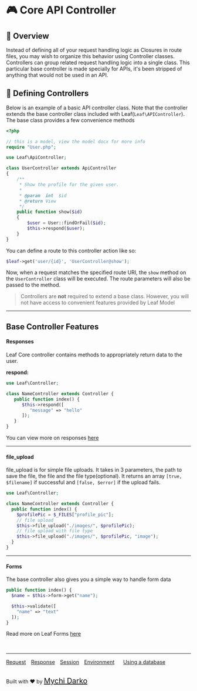 # 🎮 Core API Controller

## 📖 Overview

Instead of defining all of your request handling logic as Closures in route files, you may wish to organize this behavior using Controller classes. Controllers can group related request handling logic into a single class. This particular base controller is made specially for APIs, it's been stripped of anything that would not be used in an API.

## 🚝 Defining Controllers

Below is an example of a basic API controller class. Note that the controller extends the base controller class included with Leaf(`Leaf\APIController`). The base class provides a few convenience methods
<!-- such as the middleware method, which may be used to attach middleware to controller actions: -->

```php
<?php

// this is a model, view the model docx for more info
require "User.php";

use Leaf\ApiController;

class UserController extends ApiController
{
    /**
     * Show the profile for the given user.
     *
     * @param  int  $id
     * @return View
     */
    public function show($id)
    {
		$user = User::findOrFail($id);
        $this->respond($user);
    }
}
```

You can define a route to this controller action like so:

```php
$leaf->get('user/{id}', 'UserController@show');
```

Now, when a request matches the specified route URI, the `show` method on the `UserController` class will be executed. The route parameters will also be passed to the method.

> Controllers are **not** required to extend a base class. However, you will not have access to convenient features provided by Leaf Model
<!-- such as the middleware, validate, and dispatch methods. -->

<hr>

## Base Controller Features

#### Responses

Leaf Core controller contains methods to appropriately return data to the user.

**respond:**

```php
use Leaf\Controller;

class NameController extends Controller {
   public function index() {
      $this->respond([
         "message" => "hello"
      ]);
   }
}
```

You can view more on responses [here](leaf/v/2.1/http/response)

<hr>

#### file_upload

file_upload is for simple file uploads. It takes in 3 parameters, the path to save the file, the file and the file type(optional). It returns an array `[true, $filename]` if successful and `[false, $error]` if the upload fails.

```php
use Leaf\Controller;

class NameController extends Controller {
  public function index() {
    $profilePic = $_FILES["profile_pic"];
    // file upload
    $this->file_upload("./images/", $profilePic);
    // file upload with file type
    $this->file_upload("./images/", $profilePic, "image");
  }
}
```

<hr>

#### Forms

The base controller also gives you a simple way to handle form data

```php
public function index() {
  $name = $this->form->get("name");

  $this->validate([
    "name" => "text"
  ]);
}
```

Read more on Leaf Forms [here](leaf/v/2.1/core/forms)

<!-- <span style="background: rgb(11, 200, 70); color: white; padding: 3px 7px; font-size: 14px;">New in v2</span> -->
<br>
<hr>

<a href="#/leaf/v/2.1/http/request" style="margin: 0px">Request</a>
<a href="#/leaf/v/2.1/http/response" style="margin: 0px 10px;">Response</a>
<a href="#/leaf/v/2.1/http/session" style="margin: 0px; 10px;">Session</a>
<a href="#/leaf/v/2.1/environment" style="margin: 0px 10px;">Environment</a>
<a href="#/leaf/v/2.1/database" style="margin: 0px 10px;">Using a database</a>

<br>
Built with ❤ by <a href="https://mychi.netlify.com" style="font-size: 20px; color: #111;" target="_blank">Mychi Darko</a>